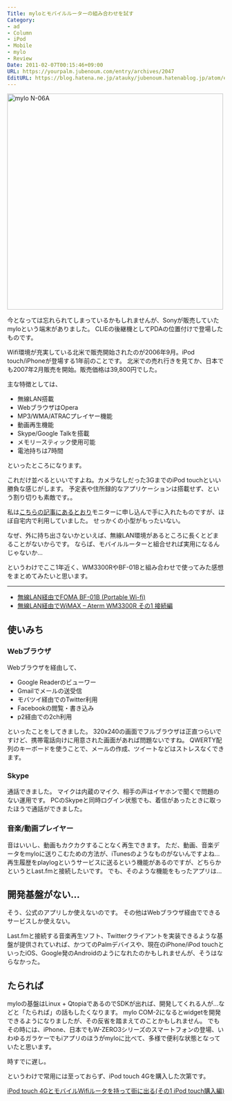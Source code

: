 ```yaml
---
Title: myloとモバイルルーターの組み合わせを試す
Category:
- ad
- Column
- iPod
- Mobile
- mylo
- Review
Date: 2011-02-07T00:15:46+09:00
URL: https://yourpalm.jubenoum.com/entry/archives/2047
EditURL: https://blog.hatena.ne.jp/atauky/jubenoum.hatenablog.jp/atom/entry/6653458415120887499
---
```


<!-- [flickr id="5421657610" thumbnail="medium"] -->

<a class='flickr2tag-img' href='http://www.flickr.com/photo.gne?id=5421657610' title='mylo N-06A'><img width='500px' height='500px' src='http://farm6.static.flickr.com/5297/5421657610_700ea5d64a.jpg' alt='mylo N-06A'></a>


今となっては忘れられてしまっているかもしれませんが、Sonyが販売していたmyloという端末がありました。
CLIEの後継機としてPDAの位置付けで登場したものです。

Wifi環境が充実している北米で販売開始されたのが2006年9月。iPod touch/iPhoneが登場する1年前のことです。
北米での売れ行きを見てか、日本でも2007年2月販売を開始。販売価格は39,800円でした。

主な特徴としては、
<ul>
        <li>無線LAN搭載</li>
        <li>WebブラウザはOpera</li>
        <li>MP3/WMA/ATRACプレイヤー機能</li>
        <li>動画再生機能</li>
        <li>Skype/Google Talkを搭載</li>
        <li>メモリースティック使用可能</li>
        <li>電池持ちは7時間</li>
</ul>
といったところになります。

<!--more-->


これだけ並べるといいですよね。カメラなしだった3GまでのiPod touchといい勝負な感じがします。
予定表や住所録的なアプリケーションは搭載せず、という割り切りも素敵です。。

私は<a href="http://yourpalm.jubenoum.com/entry/archives/5" title="myloファースト・インプレッション | 君のてのひらから">こちらの記事にあるとおり</a>モニターに申し込んで手に入れたものですが、ほぼ自宅内で利用していました。
せっかくの小型がもったいない。

なぜ、外に持ち出さないかといえば、無線LAN環境があるところに長くとどまることがないからです。
ならば、モバイルルーターと組合せれば実用になるんじゃないか…

というわけでここ1年近く、WM3300RやBF-01Bと組み合わせで使ってみた感想をまとめてみたいと思います。

<hr />

<ul>
        <li><a href="http://yourpalm.jubenoum.com/entry/archives/1573" title="無線LAN経由でFOMA BF-01B (Portable Wi-fi) その1 契約・開封編 | 君のてのひらから">無線LAN経由でFOMA BF-01B (Portable Wi-fi)</a></li>
        <li><a href="http://yourpalm.jubenoum.com/entry/archives/1334" title="無線LAN経由でWiMAX – Aterm WM3300R その1 接続編 | 君のてのひらから">無線LAN経由でWiMAX – Aterm WM3300R その1 接続編</a></li>
</ul>


<h2>使いみち</h2>
<h3>Webブラウザ</h3>

Webブラウザを経由して、
<ul>
        <li>Google Readerのビューワー</li>
        <li>Gmailでメールの送受信</li>
        <li>モバツイ経由でのTwitter利用</li>
        <li>Facebookの閲覧・書き込み</li>
        <li>p2経由での2ch利用</li>
</ul>
といったことをしてきました。
320x240の画面でフルブラウザは正直つらいですけど、携帯電話向けに用意された画面があれば問題ないですね。
QWERTY配列のキーボードを使うことで、メールの作成、ツイートなどはストレスなくできます。

<h3>Skype</h3>

通話できました。
マイクは内蔵のマイク、相手の声はイヤホンで聞くで問題のない運用です。
PCのSkypeと同時ログイン状態でも、着信があったときに取ったほうで通話ができました。

<h3>音楽/動画プレイヤー</h3>

音はいいし、動画もカクカクすることなく再生できます。
ただ、動画、音楽データをmyloに送りこむための方法が、iTunesのようなものがないんですよね…
再生履歴をplaylogというサービスに送るという機能があるのですが、どちらかというとLast.fmと接続したいです。
でも、そのような機能をもったアプリは…

<h2>開発基盤がない…</h2>

そう、公式のアプリしか使えないのです。
その他はWebブラウザ経由でできるサービスしか使えない。

Last.fmと接続する音楽再生ソフト、Twitterクライアントを実装できるような基盤が提供されていれば、かつてのPalmデバイスや、現在のiPhone/iPod touchといったiOS、Google発のAndroidのようになれたのかもしれませんが、そうはならなかった。

<h2>たられば</h2>

myloの基盤はLinux + QtopiaであるのでSDKが出れば、開発してくれる人が…などと「たられば」の話もしたくなります。
mylo COM-2になるとwidgetを開発できるようになりましたが、その反省を踏まえてのことかもしれません。
でもその時には、iPhone、日本でもW-ZERO3シリーズのスマートフォンの登場、いわゆるガラケーでもiアプリのほうがmyloに比べて、多様で便利な状態となっていたと思います。

時すでに遅し。

というわけで常用には至っておらず、iPod touch 4Gを購入した次第です。

<a href="http://yourpalm.jubenoum.com/entry/archives/2060" title="iPod touch 4GとモバイルWifiルータを持って街に出る(その1 iPod touch購入編) | 君のてのひらから">iPod touch 4GとモバイルWifiルータを持って街に出る(その1 iPod touch購入編)</a>


